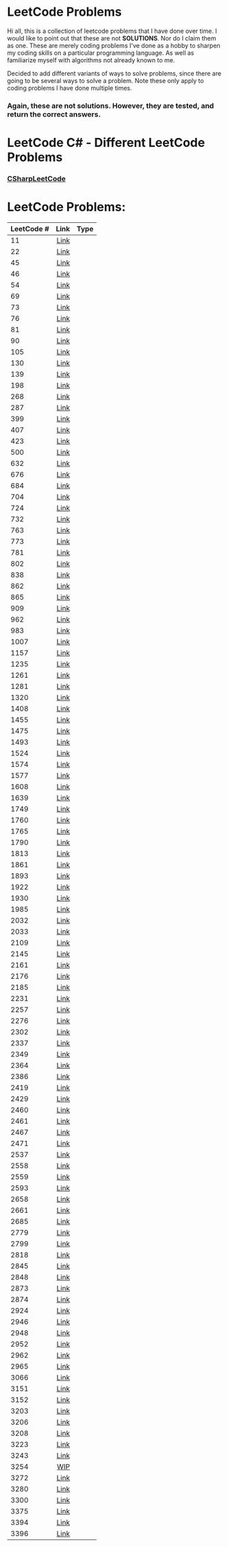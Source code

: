 # LeetCode Problems
Hi all, this is a collection of leetcode problems that I have done over time. I would like to point out that these are not **SOLUTIONS**.
Nor do I claim them as one. These are merely coding problems I've done as a hobby to sharpen my coding skills on a particular programming language.
As well as familiarize myself with algorithms not already known to me.

Decided to add different variants of ways to solve problems, since there are going to be several ways to solve a problem. Note these only apply to coding problems I have done multiple times.

### **Again, these are not solutions. However, they are tested, and return the correct answers.**

# LeetCode C# - Different LeetCode Problems
### [CSharpLeetCode](https://github.com/tsistoza/CSharpLeetCodes)

# LeetCode Problems:
| LeetCode # | Link                              | Type |
| :---       |                               ---:| :---     |
| 11 | [Link](https://github.com/tsistoza/CppLeetCode/blob/main/ContainerWater.cpp) |
| 22 | [Link](https://github.com/tsistoza/CppLeetCode/blob/main/GenerateParethesis.cpp) |
| 45 | [Link](https://github.com/tsistoza/CppLeetCode/blob/main/JumpGameII.cpp) |
| 46 | [Link](https://github.com/tsistoza/CppLeetCode/blob/main/Permutations.cpp) |
| 54 | [Link](https://github.com/tsistoza/CppLeetCode/blob/main/SpiralMatrix.cpp) |
| 69 | [Link](https://github.com/tsistoza/CppLeetCode/blob/main/sqrt.cpp) |
| 73 | [Link](https://github.com/tsistoza/CppLeetCode/blob/main/MatrixZeroes.cpp) |
| 76 | [Link](https://github.com/tsistoza/CppLeetCode/blob/main/MinWindowSubstring.cpp) |
| 81 | [Link](https://github.com/tsistoza/CppLeetCode/blob/main/SearchRotatedArr.cpp) |
| 90 | [Link](https://github.com/tsistoza/CppLeetCode/blob/main/SubsetsII.cpp) |
| 105 | [Link](https://github.com/tsistoza/CppLeetCode/blob/main/BuildBT.cpp) |
| 130 | [Link](https://github.com/tsistoza/CppLeetCode/blob/main/SurroundedRegions.cpp) |
| 139 | [Link](https://github.com/tsistoza/CppLeetCode/blob/main/WordBreak.cpp) |
| 198 | [Link](https://github.com/tsistoza/CppLeetCode/blob/main/HouseRobber.cpp) |
| 268 | [Link](https://github.com/tsistoza/CppLeetCode/blob/main/MissingNumber.cpp) |
| 287 | [Link](https://github.com/tsistoza/CppLeetCode/blob/main/FindDuplicateNumber.cpp) |
| 399 | [Link](https://github.com/tsistoza/CppLeetCode/blob/main/EvaluateDivision.cpp) |
| 407 | [Link](https://github.com/tsistoza/CppLeetCode/blob/main/RainWaterII.cpp) |
| 423 | [Link](https://github.com/tsistoza/CppLeetCode/blob/main/ReconstructDigit.cpp) |
| 500 | [Link](https://github.com/tsistoza/CppLeetCode/blob/main/KeyboardRow.cpp) |
| 632 | [Link](https://github.com/tsistoza/CppLeetCode/blob/main/MinRangeCoverKLists.cpp) |
| 676 | [Link](https://github.com/tsistoza/CppLeetCode/blob/main/MagicDictionary.cpp) |
| 684 | [Link](https://github.com/tsistoza/CppLeetCode/blob/main/RedundantConnection.cpp) |
| 704 | [Link](https://github.com/tsistoza/CppLeetCode/blob/main/BinarySearch.cpp) |
| 724 | [Link](https://github.com/tsistoza/CppLeetCode/blob/main/PivotIndex.cpp) |
| 732 | [Link](https://github.com/tsistoza/CppLeetCode/blob/main/MyCalendarIII.cpp) |
| 763 | [Link](https://github.com/tsistoza/CppLeetCode/blob/main/PartitionLabels.cpp) |
| 773 | [Link](https://github.com/tsistoza/CppLeetCode/blob/main/SlidingPuzzle.cpp) |
| 781 | [Link](https://github.com/tsistoza/CppLeetCode/blob/main/RabbitsInForest.cpp) |
| 802 | [Link](https://github.com/tsistoza/CppLeetCode/blob/main/SafeStates.cpp) |
| 838 | [Link](https://github.com/tsistoza/CppLeetCode/blob/main/PushDominoes.cpp) |
| 862 | [Link](https://github.com/tsistoza/CppLeetCode/blob/main/ShortestSubarraywithK.cpp) |
| 865 | [Link](https://github.com/tsistoza/CppLeetCode/blob/main/SmallestSubtree.cpp) |
| 909 | [Link](https://github.com/tsistoza/CppLeetCode/blob/main/SnakesNLadders.cpp) |
| 962 | [Link](https://github.com/tsistoza/CppLeetCode/blob/main/MaxWidthRamp.cpp) |
| 983 | [Link](https://github.com/tsistoza/CppLeetCode/blob/main/TrainTickets.cpp) |
| 1007 | [Link](https://github.com/tsistoza/CppLeetCode/blob/main/MinDominoRotations.cpp) |
| 1157 | [Link](https://github.com/tsistoza/CppLeetCode/blob/main/MajorityChecker.cpp) |
| 1235 | [Link](https://github.com/tsistoza/CppLeetCode/blob/main/MaximumProfit.cpp) |
| 1261 | [Link](https://github.com/tsistoza/CppLeetCode/blob/main/ContaminatedBT.cpp) |
| 1281 | [Link](https://github.com/tsistoza/CppLeetCode/blob/main/SubSumInteger.cpp) |
| 1320 | [Link](https://github.com/tsistoza/CppLeetCode/blob/main/MinDistWord.cpp) |
| 1408 | [Link](https://github.com/tsistoza/CppLeetCode/blob/main/StringMatching.cpp) |
| 1455 | [Link](https://github.com/tsistoza/CppLeetCode/blob/main/IsPrefixOfWord.cpp) |
| 1475 | [Link](https://github.com/tsistoza/CppLeetCode/blob/main/FinalPrices.cpp) |
| 1493 | [Link](https://github.com/tsistoza/CppLeetCode/blob/main/LongestSubArr.cpp) |
| 1524 | [Link](https://github.com/tsistoza/CppLeetCode/blob/main/OddSubarrays.cpp) |
| 1574 | [Link](https://github.com/tsistoza/CppLeetCode/blob/main/RemoveSubarraySort.cpp) |
| 1577 | [Link](https://github.com/tsistoza/CppLeetCode/blob/main/NumTriplets.cpp) |
| 1608 | [Link](https://github.com/tsistoza/CppLeetCode/blob/main/ArrayGtXLt.cpp) |
| 1639 | [Link](https://github.com/tsistoza/CppLeetCode/blob/main/numWaysFrom.cpp) |
| 1749 | [Link](https://github.com/tsistoza/CppLeetCode/blob/main/MaxSumSubarray.cpp) |
| 1760 | [Link](https://github.com/tsistoza/CppLeetCode/blob/main/MinBallSplit.cpp) |
| 1765 | [Link](https://github.com/tsistoza/CppLeetCode/blob/main/MapPeak.cpp) |
| 1790 | [Link](https://github.com/tsistoza/CppLeetCode/blob/main/StringSwap.cpp) |
| 1813 | [Link](https://github.com/tsistoza/CppLeetCode/blob/main/SentenceSimilarityIII.cpp) |
| 1861 | [Link](https://github.com/tsistoza/CppLeetCode/blob/main/RotateBox.cpp) |
| 1893 | [Link](https://github.com/tsistoza/CppLeetCode/blob/main/IntegerCovered.cpp) |
| 1922 | [Link](https://github.com/tsistoza/CppLeetCode/blob/main/CountGoodNumbers.cpp) |
| 1930 | [Link](https://github.com/tsistoza/CppLeetCode/blob/main/PalindromicSubseq.cpp) |
| 1985 | [Link](https://github.com/tsistoza/CppLeetCode/blob/main/KthLargestInt.cpp) |
| 2032 | [Link](https://github.com/tsistoza/CppLeetCode/blob/main/TwoOutOfThree.cpp) |
| 2033 | [Link](https://github.com/tsistoza/CppLeetCode/blob/main/UniValueGrid.cpp) |
| 2109 | [Link](https://github.com/tsistoza/CppLeetCode/blob/main/AddSpacesString.cpp) |
| 2145 | [Link](https://github.com/tsistoza/CppLeetCode/blob/main/CountHiddenSeq.cpp) |
| 2161 | [Link](https://github.com/tsistoza/CppLeetCode/blob/main/PartitionArrayByPivot.cpp) |
| 2176 | [Link](https://github.com/tsistoza/CppLeetCode/blob/main/CountEqualDivPairs.cpp) |
| 2185 | [Link](https://github.com/tsistoza/CppLeetCode/blob/main/CountingWordsPrefix.cpp) |
| 2231 | [Link](https://github.com/tsistoza/CppLeetCode/blob/main/DigitSwap.cpp) |
| 2257 | [Link](https://github.com/tsistoza/CppLeetCode/blob/main/CountUnguarded.cpp) |
| 2276 | [Link](https://github.com/tsistoza/CppLeetCode/blob/main/CountDigitIntervals.cpp) |
| 2302 | [Link](https://github.com/tsistoza/CppLeetCode/blob/main/CountSubarrayLtK.cpp) |
| 2337 | [Link](https://github.com/tsistoza/CppLeetCode/blob/main/MovePiecesString.cpp) |
| 2349 | [Link](https://github.com/tsistoza/CppLeetCode/blob/main/NumberContainers.cpp) |
| 2364 | [Link](https://github.com/tsistoza/CppLeetCode/blob/main/CountBadPairs.cpp) |
| 2386 | [Link](https://github.com/tsistoza/CppLeetCode/blob/main/FindKSum.cpp) |
| 2419 | [Link](https://github.com/tsistoza/CppLeetCode/blob/main/MaxBitwiseAnd.cpp) |
| 2429 | [Link](https://github.com/tsistoza/CppLeetCode/blob/main/MinXor.cpp) |
| 2460 | [Link](https://github.com/tsistoza/CppLeetCode/blob/main/ArrOps.cpp) |
| 2461 | [Link](https://github.com/tsistoza/CppLeetCode/blob/main/MaximumSubarrayswithK.cpp) |
| 2467 | [Link](https://github.com/tsistoza/CppLeetCode/blob/main/ProfitablePath.cpp) |
| 2471 | [Link](https://github.com/tsistoza/CppLeetCode/blob/main/MinNumOper.cpp) |
| 2537 | [Link](https://github.com/tsistoza/CppLeetCode/blob/main/CountGoodSubarrays.cpp) |
| 2558 | [Link](https://github.com/tsistoza/CppLeetCode/blob/main/TakeGifts.cpp) |
| 2559 | [Link](https://github.com/tsistoza/CppLeetCode/blob/main/CountVowel.cpp) |
| 2593 | [Link](https://github.com/tsistoza/CppLeetCode/blob/main/ScoreArray.cpp) |
| 2658 | [Link](https://github.com/tsistoza/CppLeetCode/blob/main/FishMaxing.cpp) |
| 2661 | [Link](https://github.com/tsistoza/CppLeetCode/blob/main/PaintTheCells.cpp) |
| 2685 | [Link](https://github.com/tsistoza/CppLeetCode/blob/main/Components.cpp) |
| 2779 | [Link](https://github.com/tsistoza/CppLeetCode/blob/main/MaxBeautyAfterOp.cpp) |
| 2799 | [Link](https://github.com/tsistoza/CppLeetCode/blob/main/CountCompleteSubarray.cpp) |
| 2818 | [Link](https://github.com/tsistoza/CppLeetCode/blob/main/OpsMaxScore.cpp) |
| 2845 | [Link](https://github.com/tsistoza/CppLeetCode/blob/main/CountInterestingSubarr.cpp) |
| 2848 | [Link](https://github.com/tsistoza/CppLeetCode/blob/main/CarIntersection.cpp) |
| 2873 | [Link](https://github.com/tsistoza/CppLeetCode/blob/main/ValueOfTripletI.cpp) |
| 2874 | [Link](https://github.com/tsistoza/CppLeetCode/blob/main/ValueOfTripletII.cpp) |
| 2924 | [Link](https://github.com/tsistoza/CppLeetCode/blob/main/FindChampionII.cpp) |
| 2946 | [Link](https://github.com/tsistoza/CppLeetCode/blob/main/MatrixCycleK.cpp) |
| 2948 | [Link](https://github.com/tsistoza/CppLeetCode/blob/main/SmallestArray.cpp) |
| 2952 | [Link](https://github.com/tsistoza/CppLeetCode/blob/main/MinCoinInsert.cpp) |
| 2962 | [Link](https://github.com/tsistoza/CppLeetCode/blob/main/CountSubarraysMax.cpp) |
| 2965 | [Link](https://github.com/tsistoza/CppLeetCode/blob/main/FindMissingAndRepeated.cpp) |
| 3066 | [Link](https://github.com/tsistoza/CppLeetCode/blob/main/ThresholdValueII.cpp) |
| 3151 | [Link](https://github.com/tsistoza/CppLeetCode/blob/main/SpecialArrayI.cpp) |
| 3152 | [Link](https://github.com/tsistoza/CppLeetCode/blob/main/SpecialArrayII.cpp) |
| 3203 | [Link](https://github.com/tsistoza/CppLeetCode/blob/main/MinDiameterMerge.cpp) |
| 3206 | [Link](https://github.com/tsistoza/CppLeetCode/blob/main/AltGroupsI.cpp) |
| 3208 | [Link](https://github.com/tsistoza/CppLeetCode/blob/main/AltGroupsII.cpp) |
| 3223 | [Link](https://github.com/tsistoza/CppLeetCode/blob/main/MinLengthStrOps.cpp) |
| 3243 | [Link](https://github.com/tsistoza/CppLeetCode/blob/main/ShortestDistRoad.cpp) |
| 3254 | [WIP]() |
| 3272 | [Link](https://github.com/tsistoza/CppLeetCode/blob/main/CountGoodIntegers.cpp) |
| 3280 | [Link](https://github.com/tsistoza/CppLeetCode/blob/main/DateToBinary.cpp) |
| 3300 | [Link](https://github.com/tsistoza/CppLeetCode/blob/main/DigitReplacement.cpp) |
| 3375 | [Link](https://github.com/tsistoza/CppLeetCode/blob/main/ArrayEqualToK.cpp) |
| 3394 | [Link](https://github.com/tsistoza/CppLeetCode/blob/main/CutSections.cpp) |
| 3396 | [Link](https://github.com/tsistoza/CppLeetCode/blob/main/DistinctArray.cpp) |
